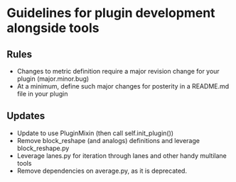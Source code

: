 # Guidelines for plugin development alongside tools

## Rules
- Changes to metric definition require a major revision change for your plugin (major.minor.bug)
- At a minimum, define such major changes for posterity in a README.md file in your plugin

## Updates
- Update to use PluginMixin (then call self.init_plugin())
- Remove block_reshape (and analogs) definitions and leverage block_reshape.py
- Leverage lanes.py for iteration through lanes and other handy multilane tools
- Remove dependencies on average.py, as it is deprecated.